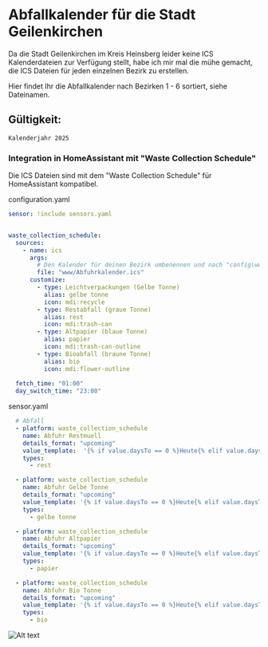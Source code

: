 # Abfallkalender für die Stadt Geilenkirchen

Da die Stadt Geilenkirchen im Kreis Heinsberg leider keine ICS Kalenderdateien zur Verfügung stellt, habe ich mir mal die mühe gemacht, die ICS Dateien für jeden einzelnen Bezirk zu erstellen.

Hier findet Ihr die Abfallkalender nach Bezirken 1 - 6 sortiert, siehe Dateinamen.

## Gültigkeit:
````Kalenderjahr 2025````


### Integration in HomeAssistant mit "Waste Collection Schedule"

Die ICS Dateien sind mit dem "Waste Collection Schedule" für HomeAssistant kompatibel.

configuration.yaml
``` yaml
sensor: !include sensors.yaml


waste_collection_schedule:
  sources:
    - name: ics
      args:
        # Den Kalender für deinen Bezirk umbenennen und nach "config\www" kopieren
        file: "www/Abfuhrkalender.ics"
      customize:
        - type: Leichtverpackungen (Gelbe Tonne)
          alias: gelbe tonne
          icon: mdi:recycle
        - type: Restabfall (graue Tonne)
          alias: rest
          icon: mdi:trash-can
        - type: Altpapier (blaue Tonne)
          alias: papier
          icon: mdi:trash-can-outline
        - type: Bioabfall (braune Tonne)
          alias: bio
          icon: mdi:flower-outline
          
  fetch_time: "01:00"
  day_switch_time: "23:00"
```

sensor.yaml
``` yaml
  # Abfall
  - platform: waste_collection_schedule
    name: Abfuhr Restmuell
    details_format: "upcoming"
    value_template:  '{% if value.daysTo == 0 %}Heute{% elif value.daysTo == 1 %}Morgen{% else %}in {{value.daysTo}} Tagen{% endif %}'
    types:
      - rest

  - platform: waste_collection_schedule
    name: Abfuhr Gelbe Tonne
    details_format: "upcoming"
    value_template: '{% if value.daysTo == 0 %}Heute{% elif value.daysTo == 1 %}Morgen{% else %}in {{value.daysTo}} Tagen{% endif %}'
    types:
      - gelbe tonne

  - platform: waste_collection_schedule
    name: Abfuhr Altpapier
    details_format: "upcoming"
    value_template: '{% if value.daysTo == 0 %}Heute{% elif value.daysTo == 1 %}Morgen{% else %}in {{value.daysTo}} Tagen{% endif %}'
    types:
      - papier

  - platform: waste_collection_schedule
    name: Abfuhr Bio Tonne
    details_format: "upcoming"
    value_template: '{% if value.daysTo == 0 %}Heute{% elif value.daysTo == 1 %}Morgen{% else %}in {{value.daysTo}} Tagen{% endif %}'
    types:
      - bio

```

![Alt text](image.png)